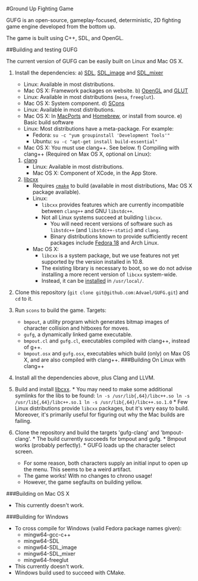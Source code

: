 #Ground Up Fighting Game 

GUFG is an open-source,
           gameplay-focused,
           deterministic,
           2D fighting game engine
        developed from the bottom up.

The game is built using C++, SDL, and OpenGL.

##Building and testing GUFG

The current version of GUFG can be easily built on Linux and Mac OS X.

1. Install the dependencies:
  a) [SDL](http://www.libsdl.org/download-1.2.php),
     [SDL\_image](http://www.libsdl.org/projects/SDL_image/) and
     [SDL\_mixer](http://www.libsdl.org/projects/SDL_mixer/)
      * Linux: Available in most distributions.
      * Mac OS X: Framework packages on website.
  b) [OpenGL](http://www.opengl.org/wiki/Getting_Started#Linux) and 
     [GLUT](http://freeglut.sourceforge.net/)
      * Linux: Available in most distributions (`mesa`, `freeglut`).
      * Mac OS X: System component.
  d) [SCons](http://www.scons.org/)
      * Linux: Available in most distributions.
      * Mac OS X: In [MacPorts](http://www.macports.org/) and
                     [Homebrew](http://mxcl.github.com/homebrew/),
                  or install from source.
  e) Basic build software
      * Linux: Most distributions have a meta-package. For example:
        * Fedora: `su -c "yum groupinstall 'Development Tools'"`
        * Ubuntu: `su -c "apt-get install build-essential"`
      * Mac OS X: You must use clang++. See below.
  f) Compiling with clang++ (Required on Max OS X, optional on Linux):
      1. [clang](http://clang.llvm.org/)
          * Linux: Available in most distributions.
          * Mac OS X: Component of XCode, in the App Store.
      2. [libcxx](http://libcxx.llvm.org/)
          * Requires [`cmake`](http://www.cmake.org/) to build
            (available in most distributions,
             Mac OS X package available).
          * Linux:
            * `libcxx` provides features which are currently
              incompatible between `clang++` and GNU `libstdc++`.
            * Not all Linux systems succeed at building `libcxx`.
              * You will need recent versions of software such as
              `libstdc++` (and `libstdc++-static`) and `clang`.
              * Binary distributions known to provide
                sufficiently recent packages include
                [Fedora 18](docs/libcxx-fedora.md) and Arch Linux.
          * Mac OS X:
            * `libcxx` is a system package, but we use features
              not yet supported by the version installed in 10.8.
            * The existing library is necessary to boot,
              so we do not advise installing a more recent version
              of `libcxx` system-wide.
            * Instead, it can be [installed](docs/libcxx-mac.md)
              in `/usr/local/`.

2. Clone this repository
  (`git clone git@github.com:Advael/GUFG.git`) 
    and `cd` to it.

3. Run `scons` to build the game. Targets:
   * `bmpout`,
      a utility program which generates bitmap images of
      character collision and hitboxes for moves.
   * `gufg`,
      a dynamically linked game executable.
   * `bmpout.cl` and `gufg.cl`,
      executables compiled with clang++, instead of g++.
   * `bmpout.osx` and `gufg.osx`,
      executables which build (only) on Max OS X, and
      are also compiled with clang++.
###Building On Linux with clang++
  1. Install all the dependencies above, plus Clang and LLVM.
  2. Build and install [libcxx](http://libcxx.llvm.org/).
    * You may need to make some additional symlinks for the libs to be found:
      `ln -s /usr/lib{,64}/libc++.so
       ln -s /usr/lib{,64}/libc++.so.1
       ln -s /usr/lib{,64}/libc++.so.1.0`
    * Few Linux distributions provide `libcxx` packages, but it's very easy to build.
      Moreover, it's primarily useful for figuring out why the Mac builds are failing.
  3. Clone the repository and build the targets 'gufg-clang' and 'bmpout-clang'.
    * The build currently succeeds for bmpout and gufg.
    * Bmpout works (probably perfectly).
    * GUFG loads up the character select screen.
      * For some reason, both characters supply an initial input to open up the menu. This seems to be a weird artifact.
      * The game works! With no changes to chrono usage!
      * However, the game segfaults on building yellow.

###Building on Mac OS X
  * This currently doesn't work.

###Building for Windows
  * To cross compile for Windows (valid Fedora package names given):
      * mingw64-gcc-c++
      * mingw64-SDL
      * mingw64-SDL_image
      * mingw64-SDL_mixer
      * mingw64-freeglut
  * This currently doesn't work.
  * Windows build used to succeed with CMake.
